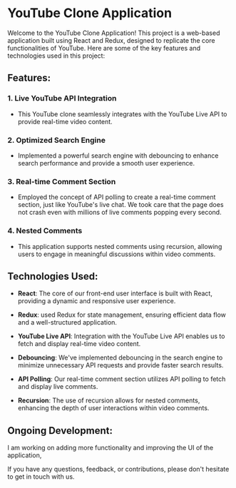 # YouTube Clone Application

Welcome to the YouTube Clone Application! This project is a web-based application built using React and Redux, designed to replicate the core functionalities of YouTube. Here are some of the key features and technologies used in this project:

## Features:

### 1. Live YouTube API Integration
   - This YouTube clone seamlessly integrates with the YouTube Live API to provide real-time video content.

### 2. Optimized Search Engine
   - Implemented a powerful search engine with debouncing to enhance search performance and provide a smooth user experience.

### 3. Real-time Comment Section
   - Employed the concept of API polling to create a real-time comment section, just like YouTube's live chat. We took care that the page does not crash even with millions of live comments popping every second.

### 4. Nested Comments
   - This application supports nested comments using recursion, allowing users to engage in meaningful discussions within video comments.

## Technologies Used:

- **React**: The core of our front-end user interface is built with React, providing a dynamic and responsive user experience.

- **Redux**: used Redux for state management, ensuring efficient data flow and a well-structured application.

- **YouTube Live API**: Integration with the YouTube Live API enables us to fetch and display real-time video content.

- **Debouncing**: We've implemented debouncing in the search engine to minimize unnecessary API requests and provide faster search results.

- **API Polling**: Our real-time comment section utilizes API polling to fetch and display live comments.

- **Recursion**: The use of recursion allows for nested comments, enhancing the depth of user interactions within video comments.

## Ongoing Development:
I am working on adding more functionality and improving the UI of the application,

If you have any questions, feedback, or contributions, please don't hesitate to get in touch with us.
